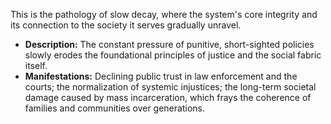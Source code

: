 This is the pathology of slow decay, where the system's core integrity and its connection to the society it serves gradually unravel.
-   **Description:** The constant pressure of punitive, short-sighted policies slowly erodes the foundational principles of justice and the social fabric itself.
-   **Manifestations:** Declining public trust in law enforcement and the courts; the normalization of systemic injustices; the long-term societal damage caused by mass incarceration, which frays the coherence of families and communities over generations.